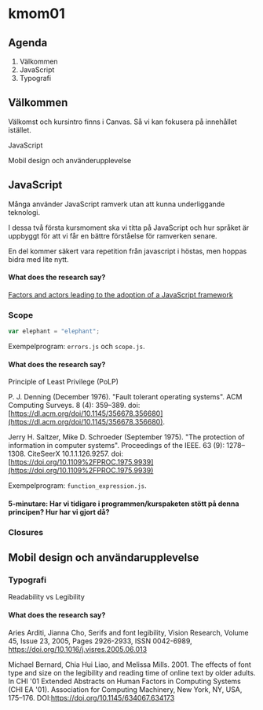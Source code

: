 # kmom01

## Agenda

1. Välkommen
2. JavaScript
3. Typografi

## Välkommen

Välkomst och kursintro finns i Canvas. Så vi kan fokusera på innehållet istället.

JavaScript

Mobil design och använderupplevelse

## JavaScript

Många använder JavaScript ramverk utan att kunna underliggande teknologi.

I dessa två första kursmoment ska vi titta på JavaScript och hur språket är uppbyggt för att vi får en bättre förståelse för ramverken senare.

En del kommer säkert vara repetition från javascript i höstas, men hoppas bidra med lite nytt.


#### What does the research say?

[Factors and actors leading to the adoption of a JavaScript framework](https://link.springer.com/article/10.1007/s10664-018-9613-x)



### Scope

```javascript
var elephant = "elephant";
```

Exempelprogram: `errors.js` och `scope.js`.



#### What does the research say?

Principle of Least Privilege (PoLP)

P. J. Denning (December 1976). "Fault tolerant operating systems". ACM Computing Surveys. 8 (4): 359–389. doi: [https://dl.acm.org/doi/10.1145/356678.356680](https://dl.acm.org/doi/10.1145/356678.356680).

Jerry H. Saltzer, Mike D. Schroeder (September 1975). "The protection of information in computer systems". Proceedings of the IEEE. 63 (9): 1278–1308. CiteSeerX 10.1.1.126.9257. doi: [https://doi.org/10.1109%2FPROC.1975.9939](https://doi.org/10.1109%2FPROC.1975.9939)

Exempelprogram: `function_expression.js`.


#### 5-minutare: Har vi tidigare i programmen/kurspaketen stött på denna principen? Hur har vi gjort då?


### Closures


## Mobil design och användarupplevelse


### Typografi

Readability vs Legibility


#### What does the research say?

Aries Arditi, Jianna Cho, Serifs and font legibility, Vision Research, Volume 45, Issue 23, 2005, Pages 2926-2933, ISSN 0042-6989, https://doi.org/10.1016/j.visres.2005.06.013

Michael Bernard, Chia Hui Liao, and Melissa Mills. 2001. The effects of font type and size on the legibility and reading time of online text by older adults. In CHI '01 Extended Abstracts on Human Factors in Computing Systems (CHI EA '01). Association for Computing Machinery, New York, NY, USA, 175–176. DOI:https://doi.org/10.1145/634067.634173
